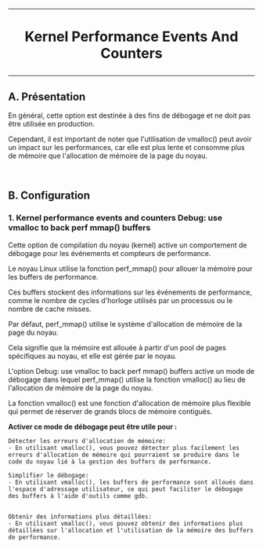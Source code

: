---------------------------------------------------------------------------------
# <p align='center'> Kernel Performance Events And Counters </p>
---------------------------------------------------------------------------------
## A. Présentation
En général, cette option est destinée à des fins de débogage et ne doit pas être utilisée en production.

Cependant, il est important de noter que l'utilisation de vmalloc() peut avoir un impact sur les performances, car elle est plus lente et consomme plus de mémoire que l'allocation de mémoire de la page du noyau.

<br />

## B. Configuration
### 1. Kernel performance events and counters Debug: use vmalloc to back perf mmap() buffers
Cette option de compilation du noyau (kernel) active un comportement de débogage pour les événements et compteurs de performance.

Le noyau Linux utilise la fonction perf_mmap() pour allouer la mémoire pour les buffers de performance. 

Ces buffers stockent des informations sur les événements de performance, comme le nombre de cycles d'horloge utilisés par un processus ou le nombre de cache misses.

Par défaut, perf_mmap() utilise le système d'allocation de mémoire de la page du noyau. 

Cela signifie que la mémoire est allouée à partir d'un pool de pages spécifiques au noyau, et elle est gérée par le noyau.

L'option Debug: use vmalloc to back perf mmap() buffers active un mode de débogage dans lequel perf_mmap() utilise la fonction vmalloc() au lieu de l'allocation de mémoire de la page du noyau. 

La fonction vmalloc() est une fonction d'allocation de mémoire plus flexible qui permet de réserver de grands blocs de mémoire contiguës.


**Activer ce mode de débogage peut être utile pour :**
```
Détecter les erreurs d'allocation de mémoire:
- En utilisant vmalloc(), vous pouvez détecter plus facilement les erreurs d'allocation de mémoire qui pourraient se produire dans le code du noyau lié à la gestion des buffers de performance.

Simplifier le débogage:
- En utilisant vmalloc(), les buffers de performance sont alloués dans l'espace d'adressage utilisateur, ce qui peut faciliter le débogage des buffers à l'aide d'outils comme gdb.


Obtenir des informations plus détaillées:
- En utilisant vmalloc(), vous pouvez obtenir des informations plus détaillées sur l'allocation et l'utilisation de la mémoire des buffers de performance.
```

